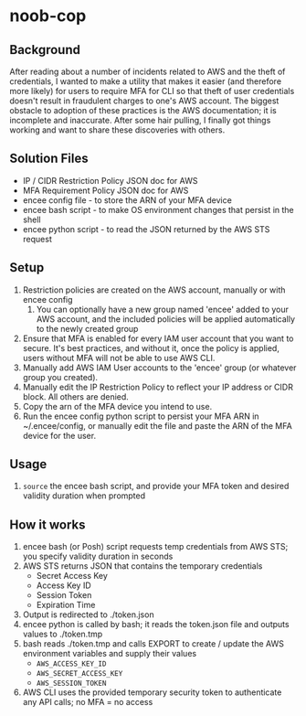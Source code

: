 # noob-cop
## Background
After reading about a number of incidents related to AWS and the theft of credentials, I wanted to make a utility that makes it easier (and therefore more likely) for users to require MFA for CLI so that theft of user credentials doesn't result in fraudulent charges to one's AWS account.
The biggest obstacle to adoption of these practices is the AWS documentation; it is incomplete and inaccurate. After some hair pulling, I finally got things working and want to share these discoveries with others.

## Solution Files
* IP / CIDR Restriction Policy JSON doc for AWS
* MFA Requirement Policy JSON doc for AWS
* encee config file - to store the ARN of your MFA device
* encee bash script - to make OS environment changes that persist in the shell
* encee python script - to read the JSON returned by the AWS STS request

## Setup
1. Restriction policies are created on the AWS account, manually or with encee config
    1. You can optionally have a new group named 'encee' added to your AWS account, and the included policies will be applied automatically to the newly created group
1. Ensure that MFA is enabled for every IAM user account that you want to secure. It's best practices, and without it, once the policy is applied, users without MFA will not be able to use AWS CLI.
1. Manually add AWS IAM User accounts to the 'encee' group (or whatever group you created).
1. Manually edit the IP Restriction Policy to reflect your IP address or CIDR block. All others are denied.
1. Copy the arn of the MFA device you intend to use.
1. Run the encee config python script to persist your MFA ARN in ~/.encee/config, or manually edit the file and paste the ARN of the MFA device for the user.

## Usage
1. `source` the encee bash script, and provide your MFA token and desired validity duration when prompted

## How it works
1. encee bash (or Posh) script requests temp credentials from AWS STS; you specify validity duration in seconds
1. AWS STS returns JSON that contains the temporary credentials
    * Secret Access Key
    * Access Key ID
    * Session Token
    * Expiration Time
1. Output is redirected to ./token.json
1. encee python is called by bash; it reads the token.json file and outputs values to ./token.tmp
1. bash reads ./token.tmp and calls EXPORT to create / update the AWS environment variables and supply their values
    * `AWS_ACCESS_KEY_ID`
    * `AWS_SECRET_ACCESS_KEY`
    * `AWS_SESSION_TOKEN`
1. AWS CLI uses the provided temporary security token to authenticate any API calls; no MFA = no access
